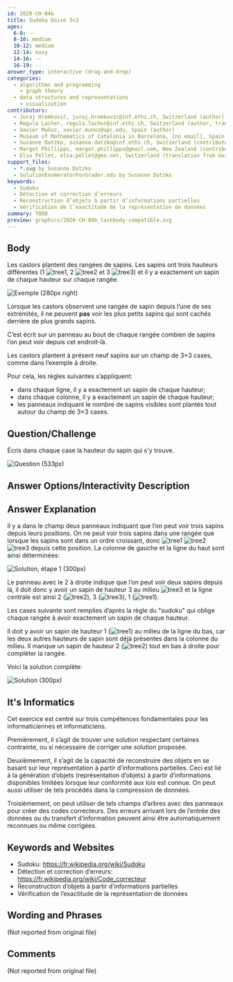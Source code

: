 ```yaml
---
id: 2020-CH-04b
title: Sudoku boisé 3×3
ages:
  6-8: --
  8-10: medium
  10-12: medium
  12-14: easy
  14-16: --
  16-19: --
answer_type: interactive (drag-and-drop)
categories:
  - algorithms and programming
    - graph theory
  - data structures and representations
    - visualization
contributors:
  - Juraj Hromkovič, juraj.hromkovic@inf.ethz.ch, Switzerland (author)
  - Regula Lacher, regula.lacher@inf.ethz.ch, Switzerland (author, translation from English into German)
  - Xavier Muñoz, xavier.munoz@upc.edu, Spain (author)
  - Museum of Mathematics of Catalonia in Barcelona, [no email], Spain (inspiration)
  - Susanne Datzko, susanne.datzko@inf.ethz.ch, Switzerland (contributor, graphics)
  - Margot Phillipps, margot.phillipps@gmail.com, New Zealand (contributor)
  - Elsa Pellet, elsa.pellet@gmx.net, Switzerland (translation from German into French)
support_files:
  - *.svg by Susanne Datzko 
  - SolutionEnumeratorForGrader.ods by Susanne Datzko
keywords:
  - Sudoku
  - Détection et correction d’erreurs
  - Reconstruction d’objets à partir d’informations partielles
  - Vérification de l’exactitude de la représentation de données
summary: TODO
preview: graphics/2020-CH-04b_taskbody-compatible.svg
---
```



## Body

Les castors plantent des rangées de sapins. Les sapins ont trois hauteurs différentes (1 ![tree1], 2 ![tree2] et 3 ![tree3]) et il y a exactement un sapin de chaque hauteur sur chaque rangée.

[tree1]: graphics/2020-CH-04_tree1.svg "Arbre de hauteur 1 (10px)"
[tree2]: graphics/2020-CH-04_tree2.svg "Arbre de hauteur 2 (12px)"
[tree3]: graphics/2020-CH-04_tree3.svg "Arbre de hauteur 3 (14px)"

![](graphics/2020-CH-04b_taskbody-compatible.svg "Exemple (280px right)")

Lorsque les castors observent une rangée de sapin depuis l’une de ses extrémités, il ne peuvent **pas** voir les plus petits sapins qui sont cachés derrière de plus grands sapins.

C’est écrit sur un panneau au bout de chaque rangée combien de sapins l’on peut voir depuis cet endroit-là.

Les castors plantent à présent neuf sapins sur un champ de 3×3 cases, comme dans l’exemple à droite.

Pour cela, les règles suivantes s’appliquent:
 - dans chaque ligne, il y a exactement un sapin de chaque hauteur;
 - dans chaque colonne, il y a exactement un sapin de chaque hauteur;
 - les panneaux indiquant le nombre de sapins visibles sont plantés tout autour du champ de 3×3 cases.


## Question/Challenge

Écris dans chaque case la hauteur du sapin qui s'y trouve.

![](graphics/2020-CH-04b_question.svg "Question (533px)")


## Answer Options/Interactivity Description

<!-- empty -->


## Answer Explanation

Il y a dans le champ deux panneaux indiquant que l’on peut voir trois sapins depuis leurs positions. On ne peut voir trois sapins dans une rangée que lorsque les sapins sont dans un ordre croissant, donc ![tree1] ![tree2] ![tree3] depuis cette position. La colonne de gauche et la ligne du haut sont ainsi déterminées:

![](graphics/2020-CH-04b_solution_step1.svg "Solution, étape 1 (300px)")

Le panneau avec le 2 à droite indique que l’on peut voir deux sapins depuis là, il doit donc y avoir un sapin de hauteur 3 au milieu ![tree3] et la ligne centrale est ainsi 2 (![tree2]), 3 (![tree3]), 1 (![tree1]).

Les cases suivante sont remplies d’après la règle du "sudoku" qui oblige chaque rangée à avoir exactement un sapin de chaque hauteur.

Il doit y avoir un sapin de hauteur 1 (![tree1]) au milieu de la ligne du bas, car les deux autres hauteurs de sapin sont déjà présentes dans la colonne du milieu. Il manque un sapin de hauteur 2 (![tree2]) tout en bas à droite pour compléter la rangée.

Voici la solution complète:

![](graphics/2020-CH-04b_solution.svg "Solution (300px)")


## It's Informatics

Cet exercice est centré sur trois compétences fondamentales pour les informaticiennes et informaticiens.

Premièrement, il s’agit de trouver une solution respectant certaines contrainte, ou si nécessaire de corriger une solution proposée.

Deuxièmement, il s’agit de la capacité de reconstruire des objets en se basant sur leur représentation à partir d’informations partielles. Ceci est lié à la génération d’objets (représentation d’objets) à partir d’informations disponibles limitées lorsque leur conformité aux lois est connue. On peut aussi utiliser de tels procédés dans la compression de données.

Troisièmement, on peut utiliser de tels champs d’arbres avec des panneaux pour créer des codes correcteurs. Des erreurs arrivant lors de l’entrée des données ou du transfert d’information peuvent ainsi être automatiquement reconnues ou même corrigées. 


## Keywords and Websites

 - Sudoku: https://fr.wikipedia.org/wiki/Sudoku
 - Détection et correction d’erreurs: https://fr.wikipedia.org/wiki/Code_correcteur
 - Reconstruction d’objets à partir d’informations partielles
 - Vérification de l’exactitude de la représentation de données


## Wording and Phrases

(Not reported from original file)


## Comments

(Not reported from original file)
